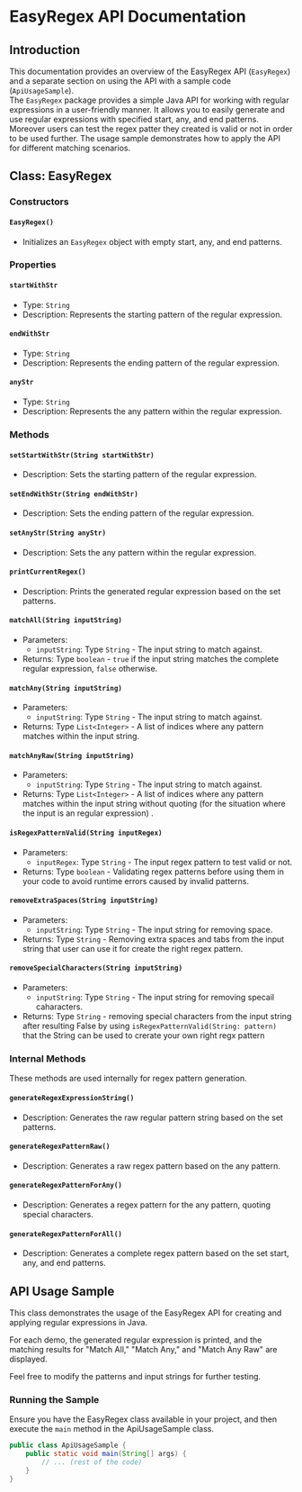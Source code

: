 # EasyRegex API Documentation

## Introduction

This documentation provides an overview of the EasyRegex API (`EasyRegex`) and a separate section on using the API with a sample code (`ApiUsageSample`).  
The `EasyRegex` package provides a simple Java API for working with regular expressions in a user-friendly manner. It allows you to easily generate and use regular expressions with specified start, any, and end patterns. Moreover users can test the regex patter they created is valid or not in order to be used further.
The usage sample demonstrates how to apply the API for different matching scenarios.

## Class: EasyRegex

### Constructors

#### `EasyRegex()`

- Initializes an `EasyRegex` object with empty start, any, and end patterns.

### Properties

#### `startWithStr`

- Type: `String`
- Description: Represents the starting pattern of the regular expression.

#### `endWithStr`

- Type: `String`
- Description: Represents the ending pattern of the regular expression.

#### `anyStr`

- Type: `String`
- Description: Represents the any pattern within the regular expression.

### Methods

#### `setStartWithStr(String startWithStr)`

- Description: Sets the starting pattern of the regular expression.

#### `setEndWithStr(String endWithStr)`

- Description: Sets the ending pattern of the regular expression.

#### `setAnyStr(String anyStr)`

- Description: Sets the any pattern within the regular expression.

#### `printCurrentRegex()`

- Description: Prints the generated regular expression based on the set patterns.

#### `matchAll(String inputString)`

- Parameters:
    - `inputString`: Type `String` - The input string to match against.
- Returns: Type `boolean` - `true` if the input string matches the complete regular expression, `false` otherwise.

#### `matchAny(String inputString)`

- Parameters:
    - `inputString`: Type `String` - The input string to match against.
- Returns: Type `List<Integer>` - A list of indices where any pattern matches within the input string.

#### `matchAnyRaw(String inputString)`

- Parameters:
    - `inputString`: Type `String` - The input string to match against.
- Returns: Type `List<Integer>` - A list of indices where any pattern matches within the input string without quoting (for the situation where the input is an regular expression) .

#### `isRegexPatternValid(String inputRegex)`

- Parameters:
    - `inputRegex`: Type `String` - The input regex pattern to test valid or not.
- Returns: Type `boolean` - Validating regex patterns before using them in your code to avoid runtime errors caused by invalid patterns.

#### `removeExtraSpaces(String inputString)`

- Parameters:
    - `inputString`: Type `String` - The input string for removing space.
- Returns: Type `String` - Removing extra spaces and tabs from the input string that user can use it for create the right regex pattern.

#### `removeSpecialCharacters(String inputString)`

- Parameters:
    - `inputString`: Type `String` - The input string for removing specail caharacters.
- Returns: Type `String` - removing special characters from the input string after resulting False by using `isRegexPatternValid(String: pattern)` that the String can be used to crerate your own right regx pattern

### Internal Methods

These methods are used internally for regex pattern generation.

#### `generateRegexExpressionString()`

- Description: Generates the raw regular pattern string based on the set patterns.

#### `generateRegexPatternRaw()`

- Description: Generates a raw regex pattern based on the any pattern.

#### `generateRegexPatternForAny()`

- Description: Generates a regex pattern for the any pattern, quoting special characters.

#### `generateRegexPatternForAll()`

- Description: Generates a complete regex pattern based on the set start, any, and end patterns.

## API Usage Sample

This class demonstrates the usage of the EasyRegex API for creating and applying regular expressions in Java.

For each demo, the generated regular expression is printed, and the matching results for "Match All," "Match Any," and "Match Any Raw" are displayed.

Feel free to modify the patterns and input strings for further testing.

### Running the Sample

Ensure you have the EasyRegex class available in your project, and then execute the `main` method in the ApiUsageSample class.

```java
public class ApiUsageSample {
    public static void main(String[] args) {
        // ... (rest of the code)
    }
}
